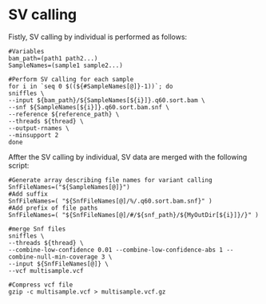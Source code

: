 # SV calling
Fistly, SV calling by individual is performed as follows:
```
#Variables
bam_path=(path1 path2...)
SampleNames=(sample1 sample2...)

#Perform SV calling for each sample
for i in `seq 0 $((${#SampleNames[@]}-1))`; do
sniffles \
--input ${bam_path}/${SampleNames[${i}]}.q60.sort.bam \
--snf ${SampleNames[${i}]}.q60.sort.bam.snf \
--reference ${reference_path} \
--threads ${thread} \
--output-rnames \
--minsupport 2
done
```
   
Affter the SV calling by individual, SV data are merged with the following script:
```
#Generate array describing file names for variant calling
SnfFileNames=("${SampleNames[@]}")
#Add suffix
SnfFileNames=( "${SnfFileNames[@]/%/.q60.sort.bam.snf}" )
#Add prefix of file paths
SnfFileNames=( "${SnfFileNames[@]/#/${snf_path}/${MyOutDir[${i}]}/}" )

#merge Snf files 
sniffles \
--threads ${thread} \
--combine-low-confidence 0.01 --combine-low-confidence-abs 1 --combine-null-min-coverage 3 \
--input ${SnfFileNames[@]} \
--vcf multisample.vcf

#Compress vcf file
gzip -c multisample.vcf > multisample.vcf.gz
```
